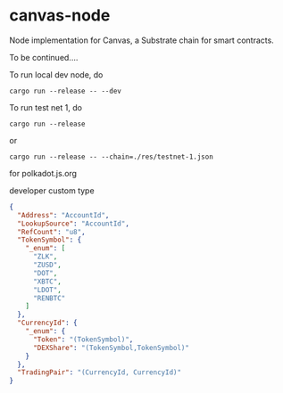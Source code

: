 # canvas-node

Node implementation for Canvas, a Substrate chain for smart contracts.

To be continued....

To run local dev node, do

```
cargo run --release -- --dev
```

To run test net 1, do

```
cargo run --release
```

or

```
cargo run --release -- --chain=./res/testnet-1.json
```

for polkadot.js.org

developer custom type

```json
{
  "Address": "AccountId",
  "LookupSource": "AccountId",
  "RefCount": "u8",
  "TokenSymbol": {
    "_enum": [
      "ZLK",
      "ZUSD",
      "DOT",
      "XBTC",
      "LDOT",
      "RENBTC"
    ]
  },
  "CurrencyId": {
    "_enum": {
      "Token": "(TokenSymbol)",
      "DEXShare": "(TokenSymbol,TokenSymbol)"
    }
  },
  "TradingPair": "(CurrencyId, CurrencyId)"
}
```